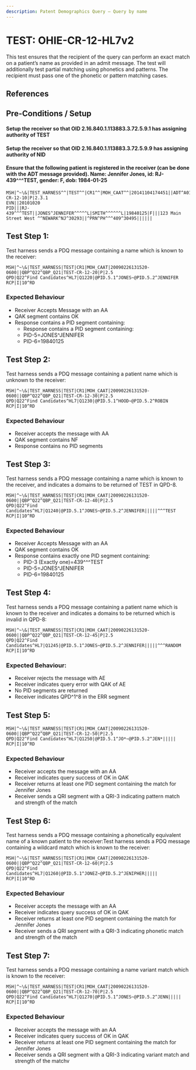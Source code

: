 ```yaml
---
description: Patent Demographics Query – Query by name
---
```


# TEST: OHIE-CR-12-HL7v2

This test ensures that the recipient of the query can perform an exact match on a patient’s name as provided in an admit message. The test will additionally test partial matching using phonetics and patterns. The recipient must pass one of the phonetic or pattern matching cases.

## References

## Pre-Conditions / Setup

#### Setup the receiver so that OID 2.16.840.1.113883.3.72.5.9.1 has assigning authority of TEST

#### Setup the receiver so that OID 2.16.840.1.113883.3.72.5.9.9 has assigning authority of NID

#### Ensure that the following patient is registered in the receiver \(can be done with the ADT message provided\). Name: Jennifer Jones, id: RJ-439^^^TEST, gender: F, dob: 1984-01-25

```text
MSH|^~\&|TEST_HARNESS^^|TEST^^|CR1^^|MOH_CAAT^^|20141104174451||ADT^A01^ADT_A01|TEST-CR-12-10|P|2.3.1
EVN||20101020
PID|||RJ-439^^^TEST||JONES^JENNIFER^^^^^L|SMITH^^^^^^L|19840125|F|||123 Main Street West ^^NEWARK^NJ^30293||^PRN^PH^^^409^30495||||||

```

## Test Step 1:

Test harness sends a PDQ message containing a name which is known to the receiver:

```text
MSH|^~\&|TEST_HARNESS|TEST|CR1|MOH_CAAT|20090226131520-0600||QBP^Q22^QBP_Q21|TEST-CR-12-20|P|2.5
QPD|Q22^Find Candidates^HL7|Q1220|@PID.5.1^JONES~@PID.5.2^JENNIFER
RCP|I|10^RD
```

### Expected Behaviour

* Receiver Accepts Message with an AA
* QAK segment contains OK
* Response contains a PID segment containing:
  * Response contains a PID segment containing:
  * PID-5=JONES^JENNIFER
  * PID-6=19840125

## Test Step 2:

Test harness sends a PDQ message containing a patient name which is unknown to the receiver:

```text
MSH|^~\&|TEST_HARNESS|TEST|CR1|MOH_CAAT|20090226131520-0600||QBP^Q22^QBP_Q21|TEST-CR-12-30|P|2.5
QPD|Q22^Find Candidates^HL7|Q1230|@PID.5.1^HOOD~@PID.5.2^ROBIN
RCP|I|10^RD
```

### Expected Behaviour

* Receiver accepts the message with AA
* QAK segment contains NF
* Response contains no PID segments

## Test Step 3:

Test harness sends a PDQ message containing a name which is known to the receiver, and indicates a domains to be returned of TEST in QPD-8.

```text
MSH|^~\&|TEST_HARNESS|TEST|CR1|MOH_CAAT|20090226131520-0600||QBP^Q22^QBP_Q21|TEST-CR-12-40|P|2.5
QPD|Q22^Find Candidates^HL7|Q1240|@PID.5.1^JONES~@PID.5.2^JENNIFER|||||^^^TEST
RCP|I|10^RD
```

### Expected Behaviour

* Receiver Accepts Message with an AA
* QAK segment contains OK
* Response contains exactly one PID segment containing:
  * PID-3 \(Exactly one\)=439^^^TEST
  * PID-5=JONES^JENNIFER
  * PID-6=19840125

## Test Step 4:

Test harness sends a PDQ message containing a patient name which is known to the receiver and indicates a domains to be returned which is invalid in QPD-8:

```text
MSH|^~\&|TEST_HARNESS|TEST|CR1|MOH_CAAT|20090226131520-0600||QBP^Q22^QBP_Q21|TEST-CR-12-45|P|2.5
QPD|Q22^Find Candidates^HL7|Q1245|@PID.5.1^JONES~@PID.5.2^JENNIFER|||||^^^RANDOM
RCP|I|10^RD
```

### Expected Behaviour:

* Receiver rejects the message with AE
* Receiver indicates query error with QAK of AE
* No PID segments are returned
* Receiver indicates QPD^1^8 in the ERR segment

## Test Step 5:

```text
MSH|^~\&|TEST_HARNESS|TEST|CR1|MOH_CAAT|20090226131520-0600||QBP^Q22^QBP_Q21|TEST-CR-12-50|P|2.5
QPD|Q22^Find Candidates^HL7|Q1250|@PID.5.1^JO*~@PID.5.2^JEN*|||||
RCP|I|10^RD
```

### Expected Behaviour

* Receiver accepts the message with an AA
* Receiver indicates query success of OK in QAK
* Receiver returns at least one PID segment containing the match for Jennifer Jones
* Receiver sends a QRI segment with a QRI-3 indicating pattern match and strength of the match

## Test Step 6:

Test harness sends a PDQ message containing a phonetically equivalent name of a known patient to the receiver:Test harness sends a PDQ message containing a wildcard match which is known to the receiver:

```text
MSH|^~\&|TEST_HARNESS|TEST|CR1|MOH_CAAT|20090226131520-0600||QBP^Q22^QBP_Q21|TEST-CR-12-60|P|2.5
QPD|Q22^Find Candidates^HL7|Q1260|@PID.5.1^JONEZ~@PID.5.2^JENIPHER|||||
RCP|I|10^RD
```

### Expected Behaviour

* Receiver accepts the message with an AA
* Receiver indicates query success of OK in QAK
* Receiver returns at least one PID segment containing the match for Jennifer Jones
* Receiver sends a QRI segment with a QRI-3 indicating phonetic match and strength of the match

## Test Step 7:

Test harness sends a PDQ message containing a name variant match which is known to the receiver:

```text
MSH|^~\&|TEST_HARNESS|TEST|CR1|MOH_CAAT|20090226131520-0600||QBP^Q22^QBP_Q21|TEST-CR-12-70|P|2.5
QPD|Q22^Find Candidates^HL7|Q1270|@PID.5.1^JONES~@PID.5.2^JENN|||||
RCP|I|10^RD
```

### Expected Behaviour

* Receiver accepts the message with an AA
* Receiver indicates query success of OK in QAK
* Receiver returns at least one PID segment containing the match for Jennifer Jones
* Receiver sends a QRI segment with a QRI-3 indicating variant match and strength of the matchv

